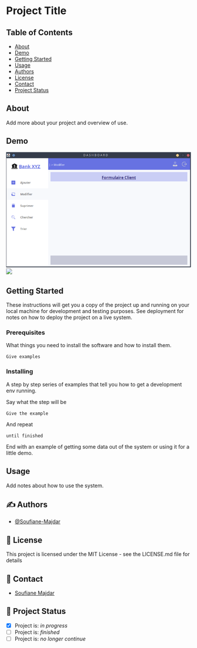 # Project Title

## Table of Contents

- [About](#about)
- [Demo](#demo)
- [Getting Started](#getting_started)
- [Usage](#usage)
- [Authors](#authors)
- [License](#license)
- [Contact](#contact)
- [Project Status](#status)

## About <a name = "about"></a>

Add more about your project and overview of use.

## Demo <a name = "demo"></a>

<img src="git_img/Dashboard.png"></img>
<img src="git_img/TableView.png.png"></img>

## Getting Started <a name = "getting_started"></a>

These instructions will get you a copy of the project up and running on your local machine for development and testing purposes. See deployment for notes on how to deploy the project on a live system.

### Prerequisites

What things you need to install the software and how to install them.

```
Give examples
```

### Installing

A step by step series of examples that tell you how to get a development env running.

Say what the step will be

```
Give the example
```

And repeat

```
until finished
```

End with an example of getting some data out of the system or using it for a little demo.

## Usage <a name = "usage"></a>

Add notes about how to use the system.

## ✍️ Authors <a name = "authors"></a>

- [@Soufiane-Majdar](https://github.com/Soufiane-Majdar)

## 📝 License <a name = "license"></a>

This project is licensed under the MIT License - see the LICENSE.md file for details

## 📝 Contact <a name = "contact"></a>

- [Soufiane Majdar](https://www.linkedin.com/in/soufiane-majdar-47613719a/)

## 📝 Project Status <a name = "status"></a>

- [x] Project is: _in progress_
- [ ] Project is: _finished_
- [ ] Project is: _no longer continue_
